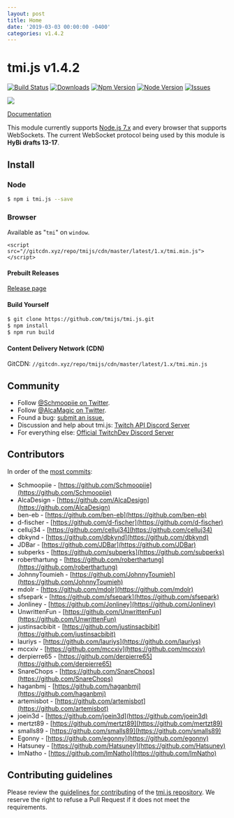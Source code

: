 ```yaml
---
layout: post
title: Home
date: '2019-03-03 00:00:00 -0400'
categories: v1.4.2
---
```


# tmi.js v1.4.2

[![Build Status](https://secure.travis-ci.org/tmijs/tmi.js.png?branch=master)](https://travis-ci.org/tmijs/tmi.js) [![Downloads](https://img.shields.io/npm/dm/tmi.js.svg?style=flat)](https://www.npmjs.org/package/tmi.js) [![Npm Version](https://img.shields.io/npm/v/tmi.js.svg?style=flat)](https://www.npmjs.org/package/tmi.js) [![Node Version](https://img.shields.io/node/v/tmi.js.svg?style=flat)](https://www.npmjs.org/package/tmi.js) [![Issues](https://img.shields.io/github/issues/tmijs/tmi.js.svg?style=flat)](https://github.com/tmijs/tmi.js/issues)

![](https://i.imgur.com/r1N7y1c.png)

[Documentation](https://docs.tmijs.org/)

This module currently supports [Node.js 7.x](https://nodejs.org/en/download/) and every browser that supports WebSockets. The current WebSocket protocol being used by this module is **HyBi drafts 13-17**.

## Install

### Node

```bash
$ npm i tmi.js --save
```

### Browser

Available as "`tmi`" on `window`.

```markup
<script src="//gitcdn.xyz/repo/tmijs/cdn/master/latest/1.x/tmi.min.js"></script>
```

#### Prebuilt Releases

[Release page](https://github.com/tmijs/tmi.js/releases)

#### Build Yourself

```bash
$ git clone https://github.com/tmijs/tmi.js.git
$ npm install
$ npm run build
```

#### Content Delivery Network \(CDN\)

GitCDN: `//gitcdn.xyz/repo/tmijs/cdn/master/latest/1.x/tmi.min.js`

## Community

* Follow [@Schmoopiie on Twitter](https://twitter.com/Schmoopiie).
* Follow [@AlcaMagic on Twitter](https://twitter.com/AlcaMagic).
* Found a bug: [submit an issue.](https://github.com/tmijs/tmi.js/issues/new)
* Discussion and help about tmi.js: [Twitch API Discord Server](https://discord.gg/8NXaEyV)
* For everything else: [Official TwitchDev Discord Server](https://link.twitch.tv/devchat)

## Contributors

In order of the [most commits](https://github.com/tmijs/tmi.js/graphs/contributors):

* Schmoopiie - [https://github.com/Schmoopiie](https://github.com/Schmoopiie)
* AlcaDesign - [https://github.com/AlcaDesign](https://github.com/AlcaDesign)
* ben-eb - [https://github.com/ben-eb](https://github.com/ben-eb)
* d-fischer - [https://github.com/d-fischer](https://github.com/d-fischer)
* celluj34 - [https://github.com/celluj34](https://github.com/celluj34)
* dbkynd - [https://github.com/dbkynd](https://github.com/dbkynd)
* JDBar - [https://github.com/JDBar](https://github.com/JDBar)
* subperks - [https://github.com/subperks](https://github.com/subperks)
* roberthartung - [https://github.com/roberthartung](https://github.com/roberthartung)
* JohnnyToumieh - [https://github.com/JohnnyToumieh](https://github.com/JohnnyToumieh)
* mdolr - [https://github.com/mdolr](https://github.com/mdolr)
* sfsepark - [https://github.com/sfsepark](https://github.com/sfsepark)
* Jonliney - [https://github.com/Jonliney](https://github.com/Jonliney)
* UnwrittenFun - [https://github.com/UnwrittenFun](https://github.com/UnwrittenFun)
* justinsacbibit - [https://github.com/justinsacbibit](https://github.com/justinsacbibit)
* lauriys - [https://github.com/lauriys](https://github.com/lauriys)
* mccxiv - [https://github.com/mccxiv](https://github.com/mccxiv)
* derpierre65 - [https://github.com/derpierre65](https://github.com/derpierre65)
* SnareChops - [https://github.com/SnareChops](https://github.com/SnareChops)
* haganbmj - [https://github.com/haganbmj](https://github.com/haganbmj)
* artemisbot - [https://github.com/artemisbot](https://github.com/artemisbot)
* joein3d - [https://github.com/joein3d](https://github.com/joein3d)
* mertzt89 - [https://github.com/mertzt89](https://github.com/mertzt89)
* smalls89 - [https://github.com/smalls89](https://github.com/smalls89)
* Egonny - [https://github.com/egonny](https://github.com/egonny)
* Hatsuney - [https://github.com/Hatsuney](https://github.com/Hatsuney)
* ImNatho - [https://github.com/ImNatho](https://github.com/ImNatho)

## Contributing guidelines

Please review the [guidelines for contributing](https://github.com/tmijs/tmi.js/blob/master/CONTRIBUTING.md) of the [tmi.js repository](https://github.com/tmijs/tmi.js). We reserve the right to refuse a Pull Request if it does not meet the requirements.

